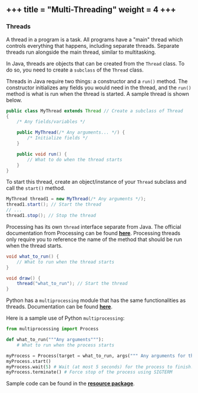 +++
title = "Multi-Threading"
weight = 4
+++
---

### Threads
A thread in a program is a task. All programs have a "main" thread which controls everything that happens, including separate threads. Separate threads run alongside the main thread, similar to multitasking.

In Java, threads are objects that can be created from the `Thread` class. To do so, you need to create a `subclass` of the `Thread` class.

Threads in Java require two things: a constructor and a `run()` method. The constructor initializes any fields you would need in the thread, and the `run()` method is what is run when the thread is started. A sample thread is shown below.

```java
public class MyThread extends Thread // Create a subclass of Thread
{
    /* Any fields/variables */

    public MyThread(/* Any arguments... */) {
        /* Initialize fields */
    }

    public void run() {
        // What to do when the thread starts
    }
}
```

To start this thread, create an object/instance of your `Thread` subclass and call the `start()` method.

```java
MyThread thread1 = new MyThread(/* Any arguments */);
thread1.start(); // Start the thread
// ... 
thread1.stop(); // Stop the thread
```

Processing has its own `thread` interface separate from Java. The official documentation from Processing can be found **<a href="https://processing.org/reference/thread_.html">here</a>**. Processing threads only require you to reference the name of the method that should be run when the thread starts.

```java
void what_to_run() {
    // What to run when the thread starts
}

void draw() {
    thread("what_to_run"); // Start the thread
}
```

Python has a `multiprocessing` module that has the same functionalities as threads. Documentation can be found **<a href="https://docs.python.org/3/library/multiprocessing.html">here</a>**.

Here is a sample use of Python `multiprocessing`:
```python
from multiprocessing import Process

def what_to_run("""Any arguments"""):
    # What to run when the process starts

myProcess = Process(target = what_to_run, args(""" Any arguments for the function call """))
myProcess.start()
myProcess.wait(5) # Wait (at most 5 seconds) for the process to finish. If it doesn't finish, raise an exception
myProcess.terminate() # Force stop of the process using SIGTERM
```

Sample code can be found in the **[resource package](/game-jam/resources/tetris-workshop/_index.files/Tetris%20Workshop.zip)**.